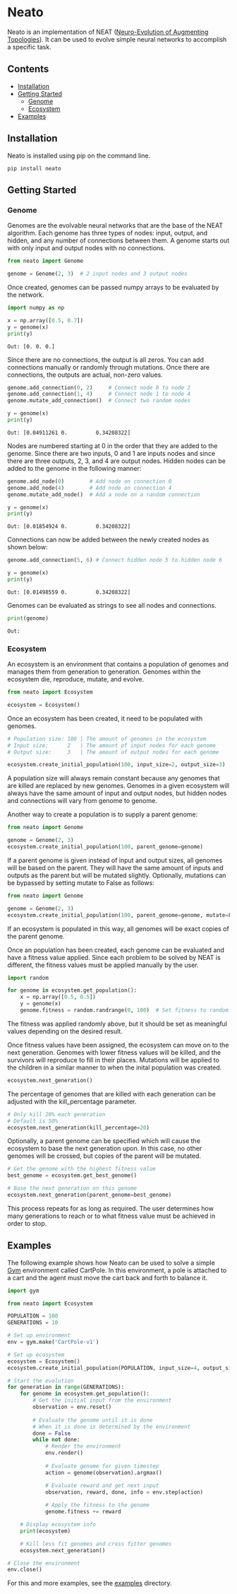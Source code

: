 # Neato

Neato is an implementation of NEAT ([Neuro-Evolution of Augmenting Topologies](http://nn.cs.utexas.edu/downloads/papers/stanley.ec02.pdf)).
It can be used to evolve simple neural networks to accomplish a specific task.

## Contents

- [Installation](#installation)
- [Getting Started](#getting-started)
  - [Genome](#genome)
  - [Ecosystem](#ecosystem)
- [Examples](#examples)

<a name="installation"></a>
## Installation
 
 Neato is installed using pip on the command line.
 
 ```commandline
pip install neato
```

<a name="getting-started"></a>
## Getting Started

<a name="genome"></a>
### Genome

Genomes are the evolvable neural networks that are the base of the NEAT algorithm. 
Each genome has three types of nodes: input, output, and hidden, and any number of
connections between them. A genome starts out with only input and output nodes with 
no connections.

```python
from neato import Genome

genome = Genome(2, 3)  # 2 input nodes and 3 output nodes
```

Once created, genomes can be passed numpy arrays to be evaluated by the network.

```python
import numpy as np

x = np.array([0.5, 0.7])
y = genome(x)
print(y)
```
```
Out: [0. 0. 0.]
```

Since there are no connections, the output is all zeros. You can add connections 
manually or randomly through mutations. Once there are connections, the outputs
are actual, non-zero values.

```python
genome.add_connection(0, 2)     # Connect node 0 to node 2
genome.add_connection(1, 4)     # Connect node 1 to node 4
genome.mutate_add_connection()  # Connect two random nodes

y = genome(x)
print(y)
```
```
Out: [0.04911261 0.         0.34208322]
```

Nodes are numbered starting at 0 in the order that they are added to the genome.
Since there are two inputs, 0 and 1 are inputs nodes and since there are three outputs,
2, 3, and 4 are output nodes. Hidden nodes can be added to the genome in the following
manner:

```python
genome.add_node(0)        # Add node on connection 0
genome.add_node(4)        # Add node on connection 4
genome.mutate_add_node()  # Add a node on a random connection

y = genome(x)
print(y)
```
```
Out: [0.01854924 0.         0.34208322]
```

Connections can now be added between the newly created nodes as shown below:

```python
genome.add_connection(5, 6) # Connect hidden node 5 to hidden node 6

y = genome(x)
print(y)
```
```
Out: [0.01498559 0.         0.34208322]
```

Genomes can be evaluated as strings to see all nodes and connections.

```python
print(genome)
```
```
Out: 
```

<a name="ecosystem"></a>
### Ecosystem

An ecosystem is an environment that contains a population of genomes and 
manages them from generation to generation. Genomes within the ecosystem
die, reproduce, mutate, and evolve.

```python
from neato import Ecosystem

ecosystem = Ecosystem()
```

Once an ecosystem has been created, it need to be populated with genomes.

```python
# Population size: 100 | The amount of genomes in the ecosystem
# Input size:      2   | The amount of input nodes for each genome
# Output size:     3   | The amount of output nodes for each genome

ecosystem.create_initial_population(100, input_size=2, output_size=3)
```

A population size will always remain constant because any genomes that are killed are
replaced by new genomes. Genomes in a given ecosystem will always have the same amount of input and output 
nodes, but hidden nodes and connections will vary from genome to genome.

Another way to create a population is to supply a parent genome:

```python
from neato import Genome

genome = Genome(2, 3)
ecosystem.create_initial_population(100, parent_genome=genome)
```

If a parent genome is given instead of input and output sizes, all genomes will be based on
the parent. They will have the same amount of inputs and outputs as the parent but will be mutated
slightly. Optionally, mutations can be bypassed by setting mutate to False as follows:

```python
from neato import Genome

genome = Genome(2, 3)
ecosystem.create_initial_population(100, parent_genome=genome, mutate=False)
```

If an ecosystem is populated in this way, all genomes will be exact copies of the
parent genome.

Once an population has been created, each genome can be evaluated and have a fitness 
value applied. Since each problem to be solved by NEAT is different, the fitness
values must be applied manually by the user.

```python
import random

for genome in ecosystem.get_population():
    x = np.array([0.5, 0.5])
    y = genome(x)
    genome.fitness = random.randrange(0, 100)  # Set fitness to random value
```

The fitness was applied randomly above, but it should be set as meaningful values
depending on the desired result.

Once fitness values have been assigned, the ecosystem can move on to the next
generation. Genomes with lower fitness values will be killed, and the survivors
will reproduce to fill in their places. Mutations will be applied to the children
in a similar manner to when the inital population was created.

```python
ecosystem.next_generation()
```

The percentage of genomes that are killed with each generation can be adjusted with
the kill_percentage parameter.

```python
# Only kill 20% each generation
# Default is 50%
ecosystem.next_generation(kill_percentage=20)
```

Optionally, a parent genome can be specified which will cause the ecosystem to base
the next generation upon. In this case, no other genomes will be crossed, but copies
of the parent will be mutated.

```python
# Get the genome with the highest fitness value
best_genome = ecosystem.get_best_genome()

# Base the next generation on this genome
ecosystem.next_generation(parent_genome=best_genome)
```

This process repeats for as long as required. The user determines how many generations
to reach or to what fitness value must be achieved in order to stop.

<a name="examples"></a>
## Examples

The following example shows how Neato can be used to solve a simple [Gym](https://gym.openai.com/) 
environment called CartPole. In this environment, a pole is attached to a cart
and the agent must move the cart back and forth to balance it.

```python
import gym

from neato import Ecosystem

POPULATION = 100
GENERATIONS = 10

# Set up environment
env = gym.make('CartPole-v1')

# Set up ecosystem
ecosystem = Ecosystem()
ecosystem.create_initial_population(POPULATION, input_size=4, output_size=2)

# Start the evolution
for generation in range(GENERATIONS):
    for genome in ecosystem.get_population():
        # Get the initial input from the environment        
        observation = env.reset()
        
        # Evaluate the genome until it is done
        # When it is done is determined by the environment
        done = False
        while not done:
            # Render the environment
            env.render()
    
            # Evaluate genome for given timestep
            action = genome(observation).argmax()

            # Evaluate reward and get next input
            observation, reward, done, info = env.step(action)
    
            # Apply the fitness to the genome
            genome.fitness += reward   

    # Display ecosystem info
    print(ecosystem)

    # Kill less fit genomes and cross fitter genomes
    ecosystem.next_generation()

# Close the environment
env.close()
```

For this and more examples, see the [examples](https://github.com/neato/neato/tree/master/examples) directory.
